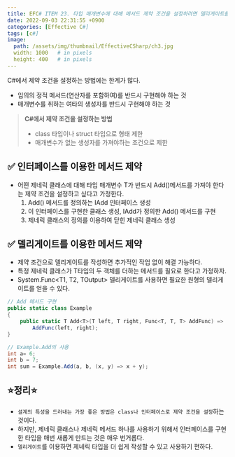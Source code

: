 ```yaml
---
title: EFC# ITEM 23. 타입 매개변수에 대해 메서드 제약 조건을 설정하려면 델리게이트를 활용하라.
date: 2022-09-03 22:31:55 +0900
categories: [Effective C#]
tags: [c#]
image:
  path: /assets/img/thumbnail/EffectiveCSharp/ch3.jpg
  width: 1000   # in pixels
  height: 400   # in pixels
---
```


C#에서 제약 조건을 설정하는 방법에는 한계가 많다.
- 임의의 정적 메서드(연산자를 포함하여)를 반드시 구현해야 하는 것
- 매개변수를 취하는 여타의 생성자를 반드시 구현해야 하는 것

> **C#에서 제약 조건을 설정하는 방법**
> - class 타입이나 struct 타입으로 형태 제한
> - 매개변수가 없는 생성자를 가져야하는 조건으로 제한

## ✅ 인터페이스를 이용한 메서드 제약
- 어떤 제네릭 클래스에 대해 타입 매개변수 T가 반드시 Add()메서드를 가져야 한다는 제약 조건을 설정하고 싶다고 가정한다.
  1. Add() 메서드를 정의하는 IAdd<T> 인터페이스 생성
  2. 이 인터페이스를 구현한 클래스 생성, IAdd<T>가 정의한 Add() 메서드를 구현
  3. 제네릭 클래스의 정의를 이용하여 닫힌 제네릭 클래스 생성

## ✅ 델리게이트를 이용한 메서드 제약
- 제약 조건으로 델리게이트를 작성하면 추가적인 작업 없이 해결 가능하다.
- 특정 제네릭 클래스가 T타입의 두 객체를 더하는 메서드를 필요로 한다고 가정하자.
- System.Func<T1, T2, TOutput> 델리게이트를 사용하면 필요한 원형의 델리게이트를 얻을 수 있다.
```csharp
// Add 메서드 구현
public static class Example
{
    public static T Add<T>(T left, T right, Func<T, T, T> AddFunc) =>
        AddFunc(left, right);
}
```
```csharp
// Example.Add의 사용
int a= 6;
int b = 7;
int sum = Example.Add(a, b, (x, y) => x + y);
```

## ⭐정리⭐
- `설계의 특성을 드러내는 가장 좋은 방법은 class나 인터페이스로 제약 조건을 설정`하는 것이다.
- 하지만, 제네릭 클래스나 제네릭 메서드 하나를 사용하기 위해서 인터페이스를 구현한 타입을 매번 새롭게 만드는 것은 매우 번거롭다.
- `델리게이트`를 이용하면 제네릭 타입을 더 쉽게 작성할 수 있고 사용하기 편하다.
